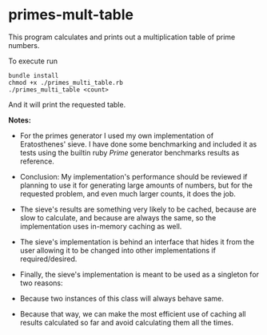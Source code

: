 primes-mult-table
=================

This program calculates and prints out a multiplication table of prime numbers.

To execute run

    bundle install
    chmod +x ./primes_multi_table.rb
    ./primes_multi_table <count>

And it will print the requested table.

**Notes:**

* For the primes generator I used my own implementation of Eratosthenes' sieve. I have done some benchmarking and included it as tests using the builtin ruby *Prime* generator benchmarks results as reference. 
 
 * Conclusion: My implementation's performance should be reviewed if planning to use it for generating large amounts of numbers, but for the requested problem, and even much larger counts, it does the job.

* The sieve's results are something very likely to be cached, because are slow to calculate, and because are always the same, so the implementation uses in-memory caching as well.

* The sieve's implementation is behind an interface that hides it from the user allowing it to be changed into other implementations if required/desired.

* Finally, the sieve's implementation is meant to be used as a singleton for two reasons:

 * Because two instances of this class will always behave same.
 * Because that way, we can make the most efficient use of caching all results calculated so far and avoid calculating them all the times.
